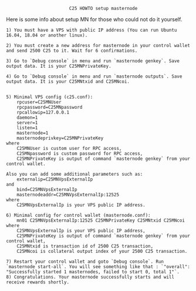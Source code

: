							
							C25 HOWTO setup masternode
							
Here is some info about setup MN for those who could not do it yourself.

	1) You must have a VPS with public IP address (You can run Ubuntu 16.04, 18.04 or another linux).
	
	2) You must create a new address for masternode in your control wallet and send 2500 C25 to it. Wait for 6 confirmations.
	
	3) Go to `Debug console` in menu and run `masternode genkey`. Save output data. It is your C25MNPrivateKey.
	
	4) Go to `Debug console` in menu and run `masternode outputs`. Save output data. It is your C25MNtxid and C25MNcoi.
	

	5) Minimal VPS config (c25.conf):
		rpcuser=C25MNUser
		rpcpassword=C25MNpassword
		rpcallowip=127.0.0.1
		daemon=1
		server=1
		listen=1
		masternode=1
		masternodeprivkey=C25MNPrivateKey
	where 
		C25MNUser is custom user for RPC access,
		C25MNpassword is custom password for RPC access,
		C25MNPrivateKey is output of command `masternode genkey` from your control wallet.
		
	Also you can add some additional parameters such as:
		externalip=C25MNVpsExternalIp
	and
		bind=C25MNVpsExternalIp
		masternodeaddr=C25MNVpsExternalIp:12525
	where
		C25MNVpsExternalIp is your VPS public IP address.

	6) Minimal config for control wallet (masternode.conf): 
		mn01 C25MNVpsExternalIp:12525 C25MNPrivateKey C25MNtxid C25MNcoi
	where
		C25MNVpsExternalIp is your VPS public IP address,
		C25MNPrivateKey is output of command `masternode genkey` from your control wallet,
		C25MNtxid is transaction id of 2500 C25 transaction,
		C25MNcoi is collateral output index of your 2500 C25 transaction.

	7) Restart your control wallet and goto `Debug console`. Run `masternode start-all`. You will see something like that : `"overall": "Successfully started 1 masternodes, failed to start 0, total 1"`.
	8) Congratulations. Your masternode successfully starts and will receive rewards shortly.
